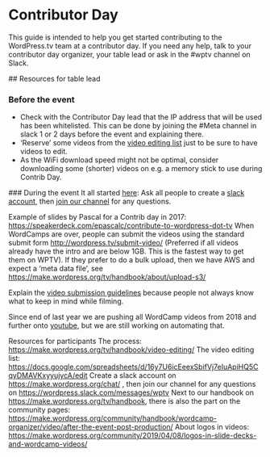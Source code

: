 # Contributor Day

This guide is intended to help you get started contributing to the WordPress.tv team at a contributor day. If you need any help, talk to your contributor day organizer, your table lead or ask in the #wptv channel on Slack.

## Resources for table lead

### Before the event

- Check with the Contributor Day lead that the IP address that will be used has been whitelisted. This can be done by joining the #Meta channel in slack 1 or 2 days before the event and explaining there.
- ‘Reserve’ some videos from the [video editing list](https://docs.google.com/spreadsheets/d/16y7U6icEeexSbifVj7eIuApiHQ5CqyDMAVKxyyujycA/edit) just to be sure to have videos to edit.
- As the WiFi download speed might not be optimal, consider downloading some (shorter) videos on e.g. a memory stick to use during Contrib Day.

### During the event
It all started [here](https://wordpress.org/news/2009/01/wordpresstv/):
Ask all people to create a [slack account](https://make.wordpress.org/chat/), then [join our channel](https://wordpress.slack.com/messages/wptv) for any questions.

Example of slides by Pascal for a Contrib day in 2017: https://speakerdeck.com/epascalc/contribute-to-wordpress-dot-tv
When WordCamps are over, people can submit the videos using the standard submit form http://wordpress.tv/submit-video/ (Preferred if all videos already have the intro and are below 1GB. This is the fastest way to get them on WPTV). If they prefer to do a bulk upload, then we have AWS and expect a ‘meta data file’, see https://make.wordpress.org/tv/handbook/about/upload-s3/

Explain the [video submission guidelines](about-video-submission-guidelines.md) because people not always know what to keep in mind while filming.

Since end of last year we are pushing all WordCamp videos from 2018 and further onto [youtube](http://youtube.com/wordpress), but we are still working on automating that.

Resources for participants
The process:
https://make.wordpress.org/tv/handbook/video-editing/
The video editing list: https://docs.google.com/spreadsheets/d/16y7U6icEeexSbifVj7eIuApiHQ5CqyDMAVKxyyujycA/edit
Create a slack account on https://make.wordpress.org/chat/ , then join our channel for any questions on https://wordpress.slack.com/messages/wptv
Next to our handbook on https://make.wordpress.org/tv/handbook, there is also the part on the community pages: https://make.wordpress.org/community/handbook/wordcamp-organizer/video/after-the-event-post-production/
About logos in videos: https://make.wordpress.org/community/2019/04/08/logos-in-slide-decks-and-wordcamp-videos/
